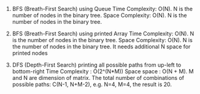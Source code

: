 1. BFS (Breath-First Search) using Queue
Time Complexity: O(N). N is the number of nodes in the binary tree.
Space Complexity: O(N). N is the number of nodes in the binary tree.

2. BFS (Breath-First Search) using printed Array
Time Complexity: O(N). N is the number of nodes in the binary tree.
Space Complexity: O(N). N is the number of nodes in the binary tree. It needs additional N space for printed nodes

3. DFS (Depth-First Search) printing all possible paths from up-left to bottom-right
Time Complexity : O(2^(N*M))
Space space : O(N + M). M and N are dimension of matrix.
The total number of combinations of possible paths: C(N-1, N+M-2), e.g. N=4, M=4, the result is 20.
